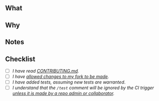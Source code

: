 ## What

## Why

## Notes
<!-- Add any notes here -->

## Checklist

* [ ] _I have read [CONTRIBUTING.md](https://github.com/codefresh-io/terraform-provider-codefresh/blob/master/CONTRIBUTING.md)._
* [ ] _I have [allowed changes to my fork to be made](https://docs.github.com/en/pull-requests/collaborating-with-pull-requests/working-with-forks/allowing-changes-to-a-pull-request-branch-created-from-a-fork)._
* [ ] _I have added tests, assuming new tests are warranted_.
* [ ] _I understand that the `/test` comment will be ignored by the CI trigger [unless it is made by a repo admin or collaborator](https://codefresh.io/docs/docs/pipelines/triggers/git-triggers/#support-for-building-pull-requests-from-forks)._
